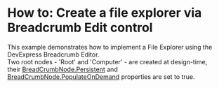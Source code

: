 # How to: Create a file explorer via Breadcrumb Edit control


This example demonstrates how to implement a File Explorer using the DevExpress Breadcrumb Editor.<br />Two root nodes - 'Root' and 'Computer' - are created at design-time, their <a href="https://documentation.devexpress.com/#WindowsForms/DevExpressXtraEditorsBreadCrumbNode_Persistenttopic">BreadCrumbNode.Persistent</a> and <a href="https://documentation.devexpress.com/#WindowsForms/DevExpressXtraEditorsBreadCrumbNode_PopulateOnDemandtopic">BreadCrumbNode.PopulateOnDemand</a> properties are set to true.

<br/>


